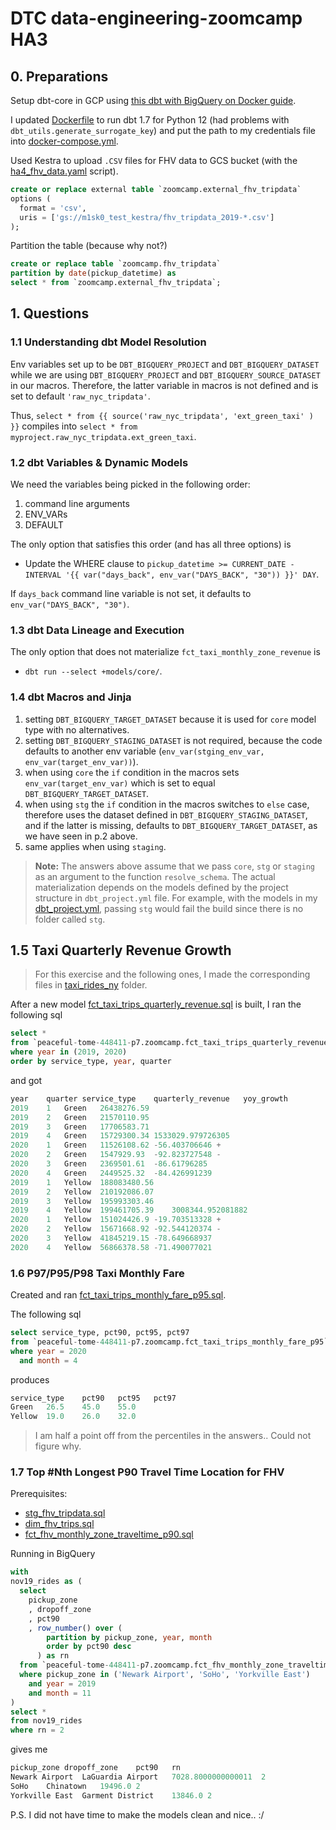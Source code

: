 # DTC data-engineering-zoomcamp HA3

## 0. Preparations

Setup dbt-core in GCP using [this dbt with BigQuery on Docker guide](https://github.com/DataTalksClub/data-engineering-zoomcamp/blob/e95362c73fe28cc19444e9d613ce7f4226f54f35/04-analytics-engineering/docker_setup/README.md).

I updated [Dockerfile](../code/week4/Dockerfile) to run dbt 1.7 for Python 12 (had problems with `dbt_utils.generate_surrogate_key`) and put the path to my credentials file into [docker-compose.yml](../code/week4/docker-compose.yaml).

Used Kestra to upload `.CSV` files for FHV data to GCS bucket (with the [ha4_fhv_data.yaml](../code/week4/ha4_fhv_data.yaml) script).

```sql
create or replace external table `zoomcamp.external_fhv_tripdata`
options (
  format = 'csv',
  uris = ['gs://m1sk0_test_kestra/fhv_tripdata_2019-*.csv']
);
```

Partition the table (because why not?)

```sql
create or replace table `zoomcamp.fhv_tripdata`
partition by date(pickup_datetime) as
select * from `zoomcamp.external_fhv_tripdata`;
```



## 1. Questions

### 1.1 Understanding dbt Model Resolution

Env variables set up to be `DBT_BIGQUERY_PROJECT` and `DBT_BIGQUERY_DATASET` while we are using `DBT_BIGQUERY_PROJECT` and `DBT_BIGQUERY_SOURCE_DATASET` in our macros. Therefore, the latter variable in macros is not defined and is set to default `'raw_nyc_tripdata'`.

Thus, `select * from {{ source('raw_nyc_tripdata', 'ext_green_taxi' ) }}` compiles into `select * from myproject.raw_nyc_tripdata.ext_green_taxi`.


### 1.2 dbt Variables & Dynamic Models

We need the variables being picked in the following order:

1. command line arguments
2. ENV_VARs
3. DEFAULT

The only option that satisfies this order (and has all three options) is

- Update the WHERE clause to `pickup_datetime >= CURRENT_DATE - INTERVAL '{{ var("days_back", env_var("DAYS_BACK", "30")) }}' DAY`.

If `days_back` command line variable is not set, it defaults to `env_var("DAYS_BACK", "30")`.


### 1.3 dbt Data Lineage and Execution

The only option that does not materialize `fct_taxi_monthly_zone_revenue` is

- `dbt run --select +models/core/`.


### 1.4 dbt Macros and Jinja

1. setting `DBT_BIGQUERY_TARGET_DATASET` because it is used for `core` model type with no alternatives.
2. setting `DBT_BIGQUERY_STAGING_DATASET` is not required, because the code defaults to another env variable (`env_var(stging_env_var, env_var(target_env_var))`).
3. when using `core` the `if` condition in the macros sets `env_var(target_env_var)` which is set to equal `DBT_BIGQUERY_TARGET_DATASET`.
4. when using `stg` the `if` condition in the macros switches to `else` case, therefore uses the dataset defined in `DBT_BIGQUERY_STAGING_DATASET`, and if the latter is missing, defaults to `DBT_BIGQUERY_TARGET_DATASET`, as we have seen in p.2 above.
5. same applies when using `staging`.

> **Note:** The answers above assume that we pass `core`, `stg` or `staging` as an argument to the function `resolve_schema`. The actual materialization depends on the models defined by the project structure in `dbt_project.yml` file.
> For example, with the models in my [dbt_project.yml](../code/week4/taxi_rides_ny/dbt_project.yml), passing `stg` would fail the build since there is no folder called `stg`.


## 1.5 Taxi Quarterly Revenue Growth

> For this exercise and the following ones, I made the corresponding files in [taxi_rides_ny](../code/week4/taxi_rides_ny/) folder.

After a new model [fct_taxi_trips_quarterly_revenue.sql](../code/week4/taxi_rides_ny/models/core/fct_taxi_trips_quarterly_revenue.sql) is built, I ran the following sql

```sql
select *
from `peaceful-tome-448411-p7.zoomcamp.fct_taxi_trips_quarterly_revenue`
where year in (2019, 2020)
order by service_type, year, quarter
```

and got

```cs
year	quarter	service_type	quarterly_revenue	yoy_growth
2019	1	Green	26438276.59		
2019	2	Green	21570110.95		
2019	3	Green	17706583.71		
2019	4	Green	15729300.34	1533029.979726305
2020	1	Green	11526108.62	-56.403706646 +
2020	2	Green	1547929.93	-92.823727548 -
2020	3	Green	2369501.61	-86.61796285
2020	4	Green	2449525.32	-84.426991239
2019	1	Yellow	188083480.56		
2019	2	Yellow	210192086.07		
2019	3	Yellow	195993303.46		
2019	4	Yellow	199461705.39	3008344.952081882
2020	1	Yellow	151024426.9	-19.703513328 +
2020	2	Yellow	15671668.92	-92.544120374 -
2020	3	Yellow	41845219.15	-78.649668937
2020	4	Yellow	56866378.58	-71.490077021
```


### 1.6 P97/P95/P98 Taxi Monthly Fare

Created and ran [fct_taxi_trips_monthly_fare_p95.sql](../code/week4/taxi_rides_ny/models/core/fct_taxi_trips_monthly_fare_p95.sql).

The following sql

```sql
select service_type, pct90, pct95, pct97
from `peaceful-tome-448411-p7.zoomcamp.fct_taxi_trips_monthly_fare_p95`
where year = 2020
  and month = 4
```

produces

```cs
service_type	pct90	pct95	pct97
Green	26.5	45.0	55.0
Yellow	19.0	26.0	32.0
```

> I am half a point off from the percentiles in the answers.. Could not figure why.


### 1.7 Top #Nth Longest P90 Travel Time Location for FHV

Prerequisites:

* [stg_fhv_tripdata.sql](../code/week4/taxi_rides_ny/models/staging/stg_fhv_tripdata.sql)
* [dim_fhv_trips.sql](../code/week4/taxi_rides_ny/models/core/dim_fhv_trips.sql)
* [fct_fhv_monthly_zone_traveltime_p90.sql](../code/week4/taxi_rides_ny/models/core/fct_fhv_monthly_zone_traveltime_p90.sql)

Running in BigQuery

```sql
with
nov19_rides as (
  select
    pickup_zone
    , dropoff_zone
    , pct90
    , row_number() over (
        partition by pickup_zone, year, month
        order by pct90 desc
      ) as rn
  from `peaceful-tome-448411-p7.zoomcamp.fct_fhv_monthly_zone_traveltime_p90`
  where pickup_zone in ('Newark Airport', 'SoHo', 'Yorkville East')
    and year = 2019
    and month = 11
)
select *
from nov19_rides
where rn = 2
```

gives me

```cs
pickup_zone	dropoff_zone	pct90	rn
Newark Airport	LaGuardia Airport	7028.8000000000011	2
SoHo	Chinatown	19496.0	2
Yorkville East	Garment District	13846.0	2
```


P.S. I did not have time to make the models clean and nice.. :/
